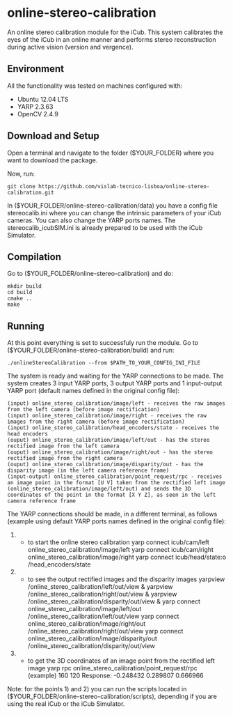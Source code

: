 # online-stereo-calibration

An online stereo calibration module for the iCub. This system calibrates the eyes of the iCub in an online manner and performs stereo reconstruction during active vision (version and vergence).

## Environment

All the functionality was tested on machines configured with:

+ Ubuntu 12.04 LTS
+ YARP 2.3.63
+ OpenCV 2.4.9

## Download and Setup

Open a terminal and navigate to the folder ($YOUR_FOLDER) where you want to download the package.

Now, run:

	git clone https://github.com/vislab-tecnico-lisboa/online-stereo-calibration.git

In ($YOUR_FOLDER/online-stereo-calibration/data) you have a config file stereocalib.ini where you can change the intrinsic parameters of your iCub cameras. You can also change the YARP ports names. The stereocalib_icubSIM.ini is already prepared to be used with the iCub Simulator.

## Compilation

Go to ($YOUR_FOLDER/online-stereo-calibration) and do:

	mkdir build
	cd build
	cmake ..
	make

## Running

At this point everything is set to successfuly run the module. Go to ($YOUR_FOLDER/online-stereo-calibration/build) and run:

	./onlineStereoCalibration --from $PATH_TO_YOUR_CONFIG_INI_FILE

The system is ready and waiting for the YARP connections to be made. The system creates 3 input YARP ports, 3 output YARP ports and 1 input-output YARP port (default names defined in the original config file):

	(input) online_stereo_calibration/image/left - receives the raw images from the left camera (before image rectification)
	(input) online_stereo_calibration/image/right - receives the raw images from the right camera (before image rectification)
	(input) online_stereo_calibration/head_encoders/state - receives the head encoders	
	(ouput) online_stereo_calibration/image/left/out - has the stereo rectified image from the left camera
	(ouput) online_stereo_calibration/image/right/out - has the stereo rectified image from the right camera
	(ouput) online_stereo_calibration/image/disparity/out - has the disparity image (in the left camera reference frame)
	(input-output) online_stereo_calibration/point_request/rpc - receives an image point in the format [U V] taken from the rectified left image (online_stereo_calibration/image/left/out) and sends the 3D coordinates of the point in the format [X Y Z], as seen in the left camera reference frame 

The YARP connections should be made, in a different terminal, as follows (example using default YARP ports names defined in the original config file):

1) - to start the online stereo calibration
	yarp connect icub/cam/left online_stereo_calibration/image/left
	yarp connect icub/cam/right online_stereo_calibration/image/right
	yarp connect icub/head/state:o /head_encoders/state

2) - to see the output rectified images and the disparity images
	yarpview /online_stereo_calibration/left/out/view &
	yarpview /online_stereo_calibration/right/out/view &
	yarpview /online_stereo_calibration/disparity/out/view &
	yarp connect online_stereo_calibration/image/left/out /online_stereo_calibration/left/out/view
	yarp connect online_stereo_calibration/image/right/out /online_stereo_calibration/right/out/view
	yarp connect online_stereo_calibration/image/disparity/out /online_stereo_calibration/disparity/out/view

3) - to get the 3D coordinates of an image point from the rectified left image
	yarp rpc online_stereo_calibration/point_request/rpc
	(example)
	160 120
	Response: -0.248432 0.289807 0.666966


Note: for the points 1) and 2) you can run the scripts located in ($YOUR_FOLDER/online-stereo-calibration/scripts), depending if you are using the real iCub or the iCub Simulator.
